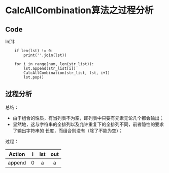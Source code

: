 # CalcAllCombination算法之过程分析 #

## Code ##

In[1]:
```
    if len(lst) != 0:
        print(''.join(lst))
    
    for i in range(num, len(str_list)):
        lst.append(str_list[i])
        CalcAllCombination(str_list, lst, i+1)
        lst.pop()
```

## 过程分析 ##

总结：
- 由于组合的性质，有当列表不为空，即列表中只要有元素无论几个都会输出；
- 显然地，这与字符串的全排列以及允许重复下的全排列不同，前者隐性的要求了输出字符串的
长度，而组合则没有（除了不能为空）；

过程：

Action|i|lst|out  
|:---:|:---:|:---:|:---:|
append|0|a|a
